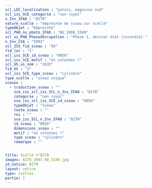 ```yaml
---
scl_LOC_localisation : "palais, magasins sud"
scl_iss_SCE_categorie : "non royal"
n_Inv_IFAO : "8270"
nature_scelle : "empreinte de sceau sur scellé"
typeObjet : "Empreinte"
scl_PHO_no_photo_IFAO : "NU_2008_3349"
scl_us_PHA_PhasedOccupation : "Phase 1, dernier état (incendié)."
n_Inv_CSA : "3003"
scl_ISS_fid_sceau : "56"
fid_loc : "1"
scl_iss_SCE_id_sceau : "0056"
scl_iss_SCE_motif : "en colonnes ?"
scl_US_us_nom : "2635"
fid_US : "3"
scl_iss_SCE_type_sceau : "cylindre"
type_scelle : "sceau unique"
sceaux :
  - traduction_sceau : ""
    sce_iss_scl_iss_SCL_n_Inv_IFAO : "8270"
    categorie : "non royal"
    sce_iss_scl_iss_SCE_id_sceau : "0056"
    typeObjet : "Sceau"
    texte_sceau : ""
    roi : ""
    sce_iss_SCL_n_Inv_IFAO : "8270"
    id_sceau : "0056"
    dimensions_sceau : ""
    motif : "en colonnes ?"
    type_sceau : "cylindre"
    remarque : ""


title: Scellé n°8270
images: 8270_3003_08_3349.jpg
id_notice: 8270
layout: notice
type: scelles
partie: 1
---
```

